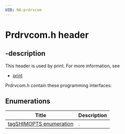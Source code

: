 ```yaml
---
UID: NA:prdrvcom
---
```


# Prdrvcom.h header

## -description

This header is used by print. For more information, see
- [print](../_print/index.md)

Prdrvcom.h contain these programming interfaces:


## Enumerations

| Title   | Description   |
| ---- |:---- |
| [tagSHIMOPTS enumeration](ne-prdrvcom-tagshimopts.md) | . |
